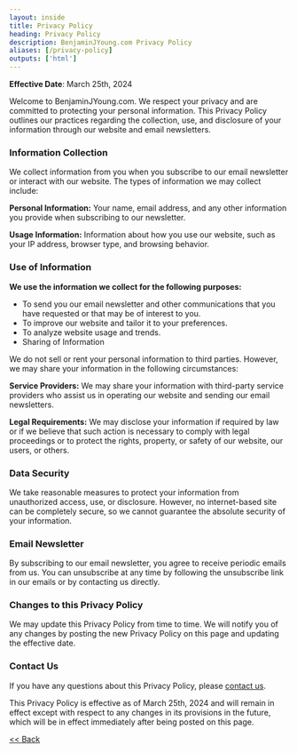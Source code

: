 ```yaml
---
layout: inside
title: Privacy Policy
heading: Privacy Policy
description: BenjaminJYoung.com Privacy Policy
aliases: [/privacy-policy]
outputs: ['html']
---
```


**Effective Date**: March 25th, 2024

Welcome to BenjaminJYoung.com. We respect your privacy and are committed to protecting your personal information. This Privacy Policy outlines our practices regarding the collection, use, and disclosure of your information through our website and email newsletters.

### Information Collection ###

We collect information from you when you subscribe to our email newsletter or interact with our website. The types of information we may collect include:

**Personal Information:** Your name, email address, and any other information you provide when subscribing to our newsletter.

**Usage Information:** Information about how you use our website, such as your IP address, browser type, and browsing behavior.

### Use of Information ###

**We use the information we collect for the following purposes:**

  * To send you our email newsletter and other communications that you have requested or that may be of interest to you.
  * To improve our website and tailor it to your preferences.
  * To analyze website usage and trends.
  * Sharing of Information

We do not sell or rent your personal information to third parties. However, we may share your information in the following circumstances:

**Service Providers:** We may share your information with third-party service providers who assist us in operating our website and sending our email newsletters.

**Legal Requirements:** We may disclose your information if required by law or if we believe that such action is necessary to comply with legal proceedings or to protect the rights, property, or safety of our website, our users, or others.

### Data Security ###

We take reasonable measures to protect your information from unauthorized access, use, or disclosure. However, no internet-based site can be completely secure, so we cannot guarantee the absolute security of your information.

### Email Newsletter ###

By subscribing to our email newsletter, you agree to receive periodic emails from us. You can unsubscribe at any time by following the unsubscribe link in our emails or by contacting us directly.

### Changes to this Privacy Policy ###

We may update this Privacy Policy from time to time. We will notify you of any changes by posting the new Privacy Policy on this page and updating the effective date.

### Contact Us ###

If you have any questions about this Privacy Policy, please [contact us](/contact).

This Privacy Policy is effective as of March 25th, 2024 and will remain in effect except with respect to any changes in its provisions in the future, which will be in effect immediately after being posted on this page.

[<< Back](/shop)
